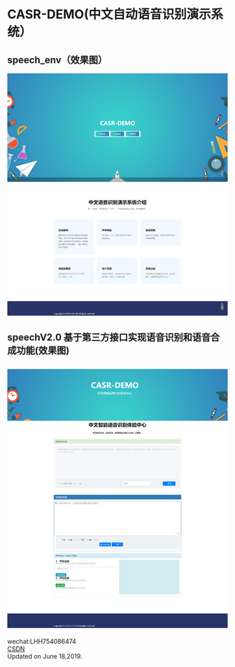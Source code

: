 # CASR-DEMO(中文自动语音识别演示系统）
## speech_env（效果图）  
![效果图1](./image/CASR_DEMO_up.png) 
## speechV2.0 基于第三方接口实现语音识别和语音合成功能(效果图)  
![效果图2](./image/asr_tts.png)
---
wechat:LHH754086474  
[CSDN](https://blog.csdn.net/lihangll)  
Updated on June 18,2019.

